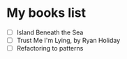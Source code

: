 My books list
==========

- [ ] Island Beneath the Sea
- [ ] Trust Me I'm Lying, by Ryan Holiday
- [ ] Refactoring to patterns